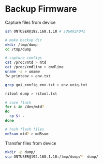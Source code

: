 # Backup Firmware

Capture files from device

```sh
ssh ONTUSER@192.168.1.10 # SUGAR2A041
```

```sh
# make backup dir
mkdir /tmp/dump
cd /tmp/dump

# capture configs
cat /proc/mtd > mtd
cat /proc/cmdline > cmdline
uname -a > uname
fw_printenv > env.txt

grep goi_config env.txt > env.uniq.txt

ritool dump > ritool.txt
```

```sh
# save flash
for i in /dev/mtd?
do
  cp $i .
done

# hash flash files
md5sum mtd? > md5sum
```

Transfer files from device

```sh
mkdir -p dump/
scp ONTUSER@192.168.1.10:/tmp/dump/*  dump/
```

